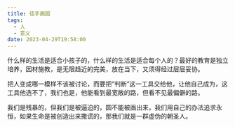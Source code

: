 ```yaml
---
title: 徒手画圆
tags:
  - 人
  - 意义
date: 2023-04-29T19:58:00
---
```

什么样的生活是适合小孩子的，什么样的生活是适合每个人的？最好的教育是独立培养，因材施教，是无限趋近的完美，放在当下，又须得经过层层妥协。

把人变成哪一模样不该被讨论，而要把“判断”这一工具交给他，让他自己成为，这工具他选不了，我们也是，他能看到最宽敞的路，但看不见最偏僻的路。

我们是残暴的，但我们是被逼迫的，圆不能被画出来，我们用自己的办法追求永恒，如果生命是被创造出来撒谎的，那我们就是一群虚伪的朝圣人。